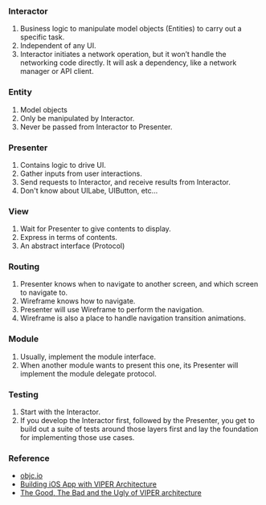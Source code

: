 ### Interactor
1. Business logic to manipulate model objects (Entities) to carry out a specific task.
2. Independent of any UI.
3. Interactor initiates a network operation, but it won’t handle the networking code directly. It will ask a dependency, like a network manager or API client.

### Entity
1. Model objects
2. Only be manipulated by Interactor.
3. Never be passed from Interactor to Presenter.

### Presenter
1. Contains logic to drive UI.
2. Gather inputs from user interactions.
3. Send requests to Interactor, and receive results from Interactor.
4. Don't know about UILabe, UIButton, etc...

### View
1. Wait for Presenter to give contents to display.
2. Express in terms of contents.
3. An abstract interface (Protocol)

### Routing
1. Presenter knows when to navigate to another screen, and which screen to navigate to.
2. Wireframe knows how to navigate.
3. Presenter will use Wireframe to perform the navigation.
4. Wireframe is also a place to handle navigation transition animations.

### Module
1. Usually, implement the module interface.
2. When another module wants to present this one, its Presenter will implement the module delegate protocol.

### Testing
1. Start with the Interactor.
2. If you develop the Interactor first, followed by the Presenter, you get to build out a suite of tests around those layers first and lay the foundation for implementing those use cases.

### Reference
* [objc.io](https://www.objc.io/issues/13-architecture/viper/)
* [Building iOS App with VIPER Architecture](https://blog.mindorks.com/building-ios-app-with-viper-architecture-8109acc72227)
* [The Good, The Bad and the Ugly of VIPER architecture](https://medium.com/@ankoma22/the-good-the-bad-and-the-ugly-of-viper-architecture-for-ios-apps-7272001b5347)
